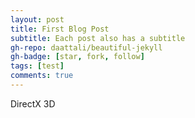 ```yaml
---
layout: post
title: First Blog Post
subtitle: Each post also has a subtitle
gh-repo: daattali/beautiful-jekyll
gh-badge: [star, fork, follow]
tags: [test]
comments: true
---
```


DirectX 3D
